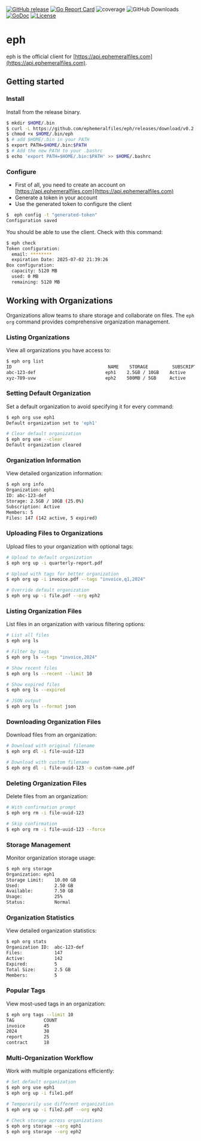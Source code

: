 [![GitHub release](https://img.shields.io/github/release/ephemeralfiles/eph.svg)](https://github.com/ephemeralfiles/eph/releases/latest)
[![Go Report Card](https://goreportcard.com/badge/github.com/ephemeralfiles/eph)](https://goreportcard.com/report/github.com/ephemeralfiles/eph)
![coverage](https://raw.githubusercontent.com/wiki/ephemeralfiles/eph/coverage-badge.svg)
![GitHub Downloads](https://img.shields.io/github/downloads/ephemeralfiles/eph/total)
[![GoDoc](https://godoc.org/github.com/ephemeralfiles/eph?status.svg)](https://godoc.org/github.com/ephemeralfiles/eph)
[![License](https://img.shields.io/github/license/ephemeralfiles/eph.svg)](LICENSE)

# eph

eph is the official client for [https://api.ephemeralfiles.com](https://api.ephemeralfiles.com).

## Getting started

### Install

Install from the release binary.

```bash
$ mkdir $HOME/.bin
$ curl -L https://github.com/ephemeralfiles/eph/releases/download/v0.2.0/eph_0.2.0_linux_amd64 --output $HOME/.bin/eph
$ chmod +x $HOME/.bin/eph
$ # add $HOME/.bin in your PATH
$ export PATH=$HOME/.bin:$PATH
$ # Add the new PATH to your .bashrc
$ echo 'export PATH=$HOME/.bin:$PATH' >> $HOME/.bashrc
```

### Configure

* First of all, you need to create an account on [https://api.ephemeralfiles.com](https://api.ephemeralfiles.com)
* Generate a token in your account
* Use the generated token to configure the client

```bash
$  eph config -t "generated-token"
Configuration saved
```

You should be able to use the client. Check with this command:

```bash
$ eph check
Token configuration:
  email: ********
  expiration Date: 2025-07-02 21:39:26
Box configuration:
  capacity: 5120 MB
  used: 0 MB
  remaining: 5120 MB
```

## Working with Organizations

Organizations allow teams to share storage and collaborate on files. The `eph org` command provides comprehensive organization management.

### Listing Organizations

View all organizations you have access to:

```bash
$ eph org list
ID                                    NAME    STORAGE         SUBSCRIPTION  ROLE
abc-123-def                          eph1    2.5GB / 10GB    Active        Admin
xyz-789-uvw                          eph2    500MB / 5GB     Active        Member
```

### Setting Default Organization

Set a default organization to avoid specifying it for every command:

```bash
$ eph org use eph1
Default organization set to 'eph1'

# Clear default organization
$ eph org use --clear
Default organization cleared
```

### Organization Information

View detailed organization information:

```bash
$ eph org info
Organization: eph1
ID: abc-123-def
Storage: 2.5GB / 10GB (25.0%)
Subscription: Active
Members: 5
Files: 147 (142 active, 5 expired)
```

### Uploading Files to Organizations

Upload files to your organization with optional tags:

```bash
# Upload to default organization
$ eph org up -i quarterly-report.pdf

# Upload with tags for better organization
$ eph org up -i invoice.pdf --tags "invoice,q1,2024"

# Override default organization
$ eph org up -i file.pdf --org eph2
```

### Listing Organization Files

List files in an organization with various filtering options:

```bash
# List all files
$ eph org ls

# Filter by tags
$ eph org ls --tags "invoice,2024"

# Show recent files
$ eph org ls --recent --limit 10

# Show expired files
$ eph org ls --expired

# JSON output
$ eph org ls --format json
```

### Downloading Organization Files

Download files from an organization:

```bash
# Download with original filename
$ eph org dl -i file-uuid-123

# Download with custom filename
$ eph org dl -i file-uuid-123 -o custom-name.pdf
```

### Deleting Organization Files

Delete files from an organization:

```bash
# With confirmation prompt
$ eph org rm -i file-uuid-123

# Skip confirmation
$ eph org rm -i file-uuid-123 --force
```

### Storage Management

Monitor organization storage usage:

```bash
$ eph org storage
Organization: eph1
Storage Limit:    10.00 GB
Used:             2.50 GB
Available:        7.50 GB
Usage:            25%
Status:           Normal
```

### Organization Statistics

View detailed organization statistics:

```bash
$ eph org stats
Organization ID:  abc-123-def
Files:            147
Active:           142
Expired:          5
Total Size:       2.5 GB
Members:          5
```

### Popular Tags

View most-used tags in an organization:

```bash
$ eph org tags --limit 10
TAG           COUNT
invoice       45
2024          38
report        25
contract      18
```

### Multi-Organization Workflow

Work with multiple organizations efficiently:

```bash
# Set default organization
$ eph org use eph1
$ eph org up -i file1.pdf

# Temporarily use different organization
$ eph org up -i file2.pdf --org eph2

# Check storage across organizations
$ eph org storage --org eph1
$ eph org storage --org eph2
```
